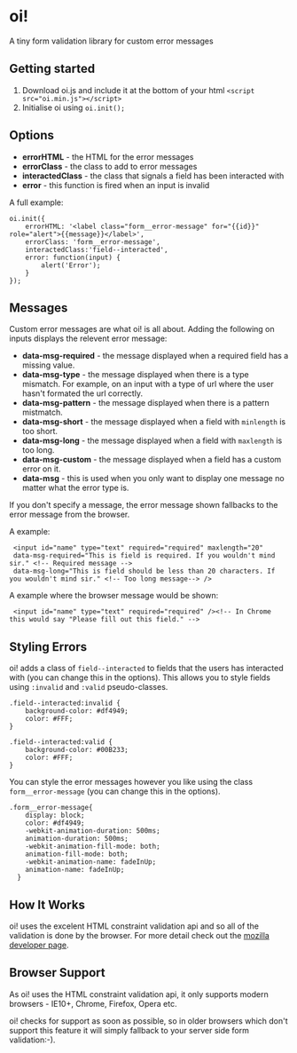 # oi!

A tiny form validation library for custom error messages

## Getting started

1. Download oi.js and include it at the bottom of your html `<script src="oi.min.js"></script>`
2. Initialise oi using `oi.init();`

## Options

* **errorHTML** - the HTML for the error messages
* **errorClass** - the class to add to error messages
* **interactedClass** - the class that signals a field has been interacted with
* **error** - this function is fired when an input is invalid

A full example:
```
oi.init({
    errorHTML: '<label class="form__error-message" for="{{id}}" role="alert">{{message}}</label>',
    errorClass: 'form__error-message',
    interactedClass:'field--interacted',
    error: function(input) {
        alert('Error');
    }
});
```
## Messages

Custom error messages are what oi! is all about. Adding the following on inputs displays the relevent error message:

* **data-msg-required** - the message displayed when a required field has a missing value.
* **data-msg-type** - the message displayed when there is a type mismatch. For example, on an input with a type of url where the user hasn't formated the url correctly.
* **data-msg-pattern** - the message displayed when there is a pattern mistmatch.
* **data-msg-short** - the message displayed when a field  with `minlength` is too short.
* **data-msg-long** - the message displayed when a field  with `maxlength` is too long.
* **data-msg-custom** - the message displayed when a field has a custom error on it.
* **data-msg** - this is used when you only want to display one message no matter what the error type is.

If you don't specify a message, the error message shown fallbacks to the error message from the browser.

A example:
```
 <input id="name" type="text" required="required" maxlength="20" 
 data-msg-required="This is field is required. If you wouldn't mind sir." <!-- Required message -->
 data-msg-long="This is field should be less than 20 characters. If you wouldn't mind sir." <!-- Too long message--> />
```

A example where the browser message would be shown:
```
 <input id="name" type="text" required="required" /><!-- In Chrome this would say "Please fill out this field." -->
```

## Styling Errors

oi! adds a class of `field--interacted` to fields that the users has interacted with (you can change this in the options). This allows you to style fields using `:invalid` and `:valid` pseudo-classes.
```
.field--interacted:invalid {
	background-color: #df4949;
	color: #FFF;
}

.field--interacted:valid {
	background-color: #00B233;
	color: #FFF;
}
```
You can style the error messages however you like using the class `form__error-message` (you can change this in the options).
```
.form__error-message{
	display: block;
	color: #df4949;
	-webkit-animation-duration: 500ms;
    animation-duration: 500ms;
    -webkit-animation-fill-mode: both;
    animation-fill-mode: both;
	-webkit-animation-name: fadeInUp;
  	animation-name: fadeInUp;
  }
```

## How It Works

oi! uses the excelent HTML constraint validation api and so all of the validation is done by the browser. For more detail check out the [mozilla developer page](https://developer.mozilla.org/en-US/docs/Web/Guide/HTML/HTML5/Constraint_validation).

## Browser Support

As oi! uses the HTML constraint validation api, it only supports modern browsers - IE10+, Chrome, Firefox, Opera etc.

oi! checks for support as soon as possible, so in older browsers which don't support this feature it will simply fallback to your server side form validation:-).